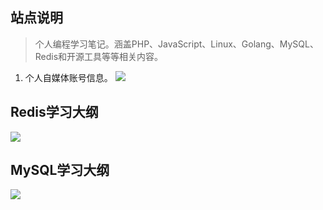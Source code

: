 ## 站点说明

> 个人编程学习笔记。涵盖PHP、JavaScript、Linux、Golang、MySQL、Redis和开源工具等等相关内容。

1. 个人自媒体账号信息。
![](http://qiniucloud.qqdeveloper.com/Snipaste_2022-07-17_03-13-28.png)

## Redis学习大纲

![](http://assets.processon.com/chart_image/62cf5790f346fb06f55f410f.png)

## MySQL学习大纲

![](http://assets.processon.com/chart_image/62cf57bbf346fb06f55f411c.png)